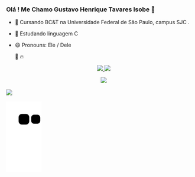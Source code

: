 ### Olá ! Me Chamo Gustavo Henrique Tavares Isobe 👋


- 🔭 Cursando BC&T na Universidade Federal de São Paulo, campus SJC .
- 🌱 Estudando linguagem C
- 😄 Pronouns: Ele / Dele 

  🎃 🔥 <div align="center">
  <a href="https://github.com/tavaresisobe">
  <img height="180em" src="https://github-readme-stats.vercel.app/api?username=tavaresisobe&show_icons=true&theme=dracula&include_all_commits=true&count_private=true"/>
  <img height="180em" src="https://github-readme-stats.vercel.app/api/top-langs/?username=tavaresisobe&layout=compact&langs_count=7&theme=dracula"/> 
  
    
  <img height="80em" src="https://cdn.jsdelivr.net/gh/devicons/devicon/icons/c/c-original.svg" />
<div> 
  
  <a href="https://instagram.com/t.vares" target="_blank"><img src="https://img.shields.io/badge/-Instagram-%23E4405F?style=for-the-badge&logo=instagram&logoColor=white" target="_blank"></a> 

 ![Snake animation](https://github.com/rafaballerini/rafaballerini/blob/output/github-contribution-grid-snake.svg)
 
</div>
